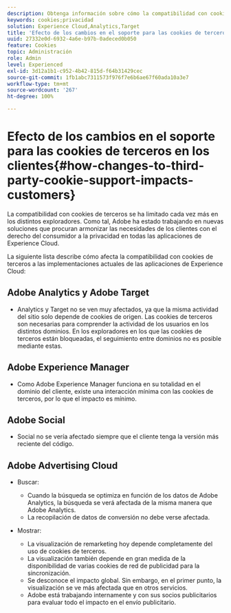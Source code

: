 ```yaml
---
description: Obtenga información sobre cómo la compatibilidad con cookies de terceros se ha limitado cada vez más en los distintos exploradores.
keywords: cookies;privacidad
solution: Experience Cloud,Analytics,Target
title: 'Efecto de los cambios en el soporte para las cookies de terceros en los clientes '
uuid: 27332e0d-6932-4a6e-b97b-0adeced0b050
feature: Cookies
topic: Administración
role: Admin
level: Experienced
exl-id: 3d12a1b1-c952-4b42-815d-f64b31429cec
source-git-commit: 1fb1abc7311573f976f7e6b6ae67f60ada10a3e7
workflow-type: tm+mt
source-wordcount: '267'
ht-degree: 100%

---
```


# Efecto de los cambios en el soporte para las cookies de terceros en los clientes{#how-changes-to-third-party-cookie-support-impacts-customers}

La compatibilidad con cookies de terceros se ha limitado cada vez más en los distintos exploradores. Como tal, Adobe ha estado trabajando en nuevas soluciones que procuran armonizar las necesidades de los clientes con el derecho del consumidor a la privacidad en todas las aplicaciones de Experience Cloud.

La siguiente lista describe cómo afecta la compatibilidad con cookies de terceros a las implementaciones actuales de las aplicaciones de Experience Cloud:

## Adobe Analytics y Adobe Target

* Analytics y Target no se ven muy afectados, ya que la misma actividad del sitio solo depende de cookies de origen. Las cookies de terceros son necesarias para comprender la actividad de los usuarios en los distintos dominios. En los exploradores en los que las cookies de terceros están bloqueadas, el seguimiento entre dominios no es posible mediante estas.

## Adobe Experience Manager

* Como Adobe Experience Manager funciona en su totalidad en el dominio del cliente, existe una interacción mínima con las cookies de terceros, por lo que el impacto es mínimo.

## Adobe Social

* Social no se vería afectado siempre que el cliente tenga la versión más reciente del código.

## Adobe Advertising Cloud

* Buscar:

   * Cuando la búsqueda se optimiza en función de los datos de Adobe Analytics, la búsqueda se verá afectada de la misma manera que Adobe Analytics.
   * La recopilación de datos de conversión no debe verse afectada.

* Mostrar:

   * La visualización de remarketing hoy depende completamente del uso de cookies de terceros.
   * La visualización también depende en gran medida de la disponibilidad de varias cookies de red de publicidad para la sincronización.
   * Se desconoce el impacto global. Sin embargo, en el primer punto, la visualización se ve más afectada que en otros servicios.
   * Adobe está trabajando internamente y con sus socios publicitarios para evaluar todo el impacto en el envío publicitario.
